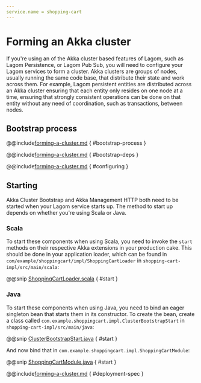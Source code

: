 ```yaml
---
service.name = shopping-cart
---
```

# Forming an Akka cluster

If you're using an of the Akka cluster based features of Lagom, such as Lagom Persistence, or Lagom Pub Sub, you will need to configure your Lagom services to form a cluster. Akka clusters are groups of nodes, usually running the same code base, that distribute their state and work across them. For example, Lagom persistent entities are distributed across an Akka cluster ensuring that each entity only resides on one node at a time, ensuring that strongly consistent operations can be done on that entity without any need of coordination, such as transactions, between nodes.

## Bootstrap process

@@include[forming-a-cluster.md](../includes/forming-a-cluster.md) { #bootstrap-process }

<!--- Later something should exist in Lagom to do automatically --->
@@include[forming-a-cluster.md](../includes/forming-a-cluster.md) { #bootstrap-deps }

@@include[forming-a-cluster.md](../includes/forming-a-cluster.md) { #configuring }

## Starting

Akka Cluster Bootstrap and Akka Management HTTP both need to be started when your Lagom service starts up. The method to start up depends on whether you're using Scala or Java.

### Scala

To start these components when using Scala, you need to invoke the `start` methods on their respective Akka extensions in your production cake. This should be done in your application loader, which can be found in `com/example/shoppingcart/impl/ShoppingCartLoader` in `shopping-cart-impl/src/main/scala`:

@@snip [ShoppingCartLoader.scala](code/FormingACluster.scala) { #start }

### Java

To start these components when using Java, you need to bind an eager singleton bean that starts them in its constructor. To create the bean, create a class called `com.example.shoppingcart.impl.ClusterBootstrapStart` in `shopping-cart-impl/src/main/java`:

@@snip [ClusterBootstrapStart.java](code/jdocs/lagom/ClusterBootstrapStart.java) { #start }

And now bind that in `com.example.shoppingcart.impl.ShoppingCartModule`:

@@snip [ShoppingCartModule.java](code/jdocs/lagom/FormingACluster.java) { #start }

@@include[forming-a-cluster.md](../includes/forming-a-cluster.md) { #deployment-spec }

